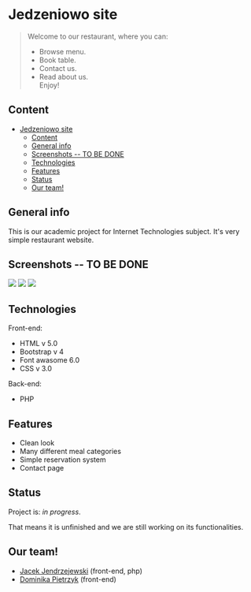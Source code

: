 # Jedzeniowo site

> Welcome to our restaurant, where you can:
>  * Browse menu. 
>  * Book table. 
>  * Contact us.
>  * Read about us.
>  <br>Enjoy!

## Content

- [Jedzeniowo site](#jedzeniowo-site)
  - [Content](#content)
  - [General info](#general-info)
  - [Screenshots -- TO BE DONE](#screenshots----to-be-done)
  - [Technologies](#technologies)
  - [Features](#features)
  - [Status](#status)
  - [Our team!](#our-team)

## General info

This is our academic project for Internet Technologies subject. It's very simple restaurant website.

## Screenshots -- TO BE DONE

<img src="./ShopApp/Images/ReadMeImages/RegistrationView.png"/>
<img src="./ShopApp/Images/ReadMeImages/MainView.png"/>
<img src="./ShopApp/Images/ReadMeImages/Messenger.png"/>


## Technologies

Front-end:
* HTML v 5.0
* Bootstrap v 4
* Font awasome 6.0
* CSS v 3.0

Back-end:
* PHP
## Features

* Clean look
* Many different meal categories
* Simple reservation system
* Contact page

## Status

Project is: _in progress_.

That means it is unfinished and we are still working on its functionalities.

## Our team!

* [Jacek Jendrzejewski](https://jacek-jendrzejewski.azurewebsites.net) (front-end, php)
* [Dominika Pietrzyk](https://github.com/DominikaPietrzyk) (front-end)